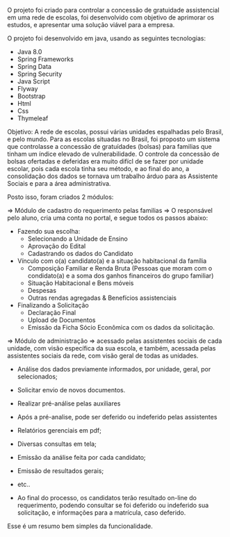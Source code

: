 O projeto foi criado para controlar a concessão de gratuidade assistencial em uma rede de escolas, foi desenvolvido com objetivo de aprimorar os estudos, e apresentar uma solução viável para a empresa. 

O projeto foi desenvolvido em java, usando as seguintes tecnologias:
* Java 8.0
* Spring Frameworks
* Spring Data
* Spring Security
* Java Script
* Flyway
* Bootstrap
* Html
* Css
* Thymeleaf

Objetivo:
A rede de escolas, possui várias unidades espalhadas pelo Brasil, e pelo mundo. Para as escolas situadas no Brasil, foi proposto um sistema que controlasse a concessão de gratuídades (bolsas) para familias que tinham um índice elevado de vulnerabilidade. O controle da concessão de bolsas ofertadas e deferidas era muito difícl de se fazer por unidade escolar, pois cada escola tinha seu método, e ao final do ano, a consolidação dos dados se tornava um trabalho árduo para as Assistente Sociais e para a área administrativa.

Posto isso, foram criados 2 módulos:

=> Módulo de cadastro do requerimento pelas familias => O responsável pelo aluno, cria uma conta no portal, e segue todos os passos abaixo:
 * Fazendo sua escolha:  
    * Selecionando a Unidade de Ensino
    * Aprovação do Edital
    * Cadastrando os dados do Candidato
 * Vínculo com o(a) candidato(a) e a situação habitacional da família
    * Composição Familiar e Renda Bruta (Pessoas que moram com o condidato(a) e a soma dos ganhos financeiros do grupo familiar)
    * Situação Habitacional e Bens móveis
    * Despesas
    * Outras rendas agregadas & Benefícios assistenciais
 * Finalizando a Solicitação
    * Declaração Final
    * Upload de Documentos
    * Emissão da Ficha Sócio Econômica com os dados da solicitação.


=> Módulo de administração => acessado pelas assistentes sociais de cada unidade, com visão específica da sua escola, e também, acessada pelas assistentes sociais da rede, com visão geral de todas as unidades.
  * Análise dos dados previamente informados, por unidade, geral, por selecionados;
  * Solicitar envio de novos documentos.
  * Realizar pré-análise pelas auxiliares
  * Após a pré-analise, pode ser deferido ou indeferido pelas assistentes
  * Relatórios gerenciais em pdf;
  * Diversas consultas em tela;
  * Emissão da análise feita por cada candidato;
  * Emissão de resultados gerais;
  * etc..

* Ao final do processo, os candidatos terão resultado on-line do requerimento, podendo consultar se foi deferido ou indeferido sua solicitação, e informações para a matrícula, caso deferido.

Esse é um resumo bem simples da funcionalidade.    



